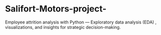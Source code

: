# Salifort-Motors-project-
Employee attrition analysis with Python — Exploratory data analysis (EDA) , visualizations, and insights for strategic decision-making.
